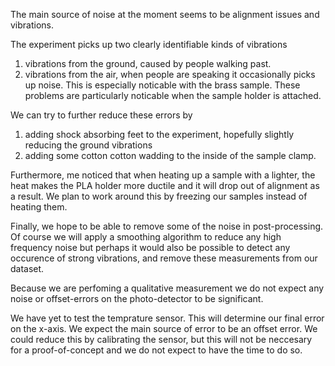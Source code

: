 The main source of noise at the moment seems to be alignment issues and vibrations.

The experiment picks up two clearly identifiable kinds of vibrations
 1. vibrations from the ground, caused by people walking past.
 2. vibrations from the air, when people are speaking it occasionally picks up noise. This is especially noticable with the brass sample.
These problems are particularly noticable when the sample holder is attached.


We can try to further reduce these errors by
 1. adding shock absorbing feet to the experiment, hopefully slightly reducing the ground vibrations
 2. adding some cotton cotton wadding to the inside of the sample clamp.

 Furthermore, me noticed that when heating up a sample with a lighter, the heat makes the PLA holder more ductile and it will drop out of alignment as a result. We plan to work around this by freezing our samples instead of heating them.

 Finally, we hope to be able to remove some of the noise in post-processing. Of course we will apply a smoothing algorithm to reduce any high frequency noise but perhaps it would also be possible to detect any occurence of strong vibrations, and remove these measurements from our dataset.

 Because we are perfoming a qualitative measurement we do not expect any noise or offset-errors on the photo-detector to be significant.

 We have yet to test the temprature sensor. This will determine our final error on the x-axis. We expect the main source of error to be an offset error. We could reduce this by calibrating the sensor, but this will not be neccesary for a proof-of-concept and we do not expect to have the time to do so.
